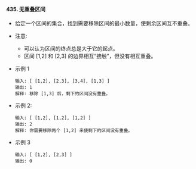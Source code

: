 #### 435. 无重叠区间
- 给定一个区间的集合，找到需要移除区间的最小数量，使剩余区间互不重叠。
- 注意:
  - 可以认为区间的终点总是大于它的起点。
  - 区间 [1,2] 和 [2,3] 的边界相互“接触”，但没有相互重叠。
- 示例 1
    ```
    输入: [ [1,2], [2,3], [3,4], [1,3] ]
    输出: 1
    解释: 移除 [1,3] 后，剩下的区间没有重叠。
    ```
- 示例 2:
    ```
    输入: [ [1,2], [1,2], [1,2] ]
    输出: 2
    解释: 你需要移除两个 [1,2] 来使剩下的区间没有重叠。
    ```

- 示例 3
    ```
    输入: [ [1,2], [2,3] ]
    输出: 0
    ```